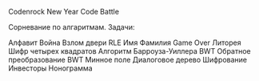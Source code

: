 Codenrock New Year Code Battle

Сорневание по алгаритмам. Задачи:

Алфавит
Война
Взлом двери
RLE
Имя Фамилия
Game Over
Литорея
Шифр четырех квадратов
Алгоритм Барроуза-Уиллера BWT
Обратное преобразование BWT
Минное поле
Диалоговое дерево
Шифрование
Инвесторы
Нонограмма

